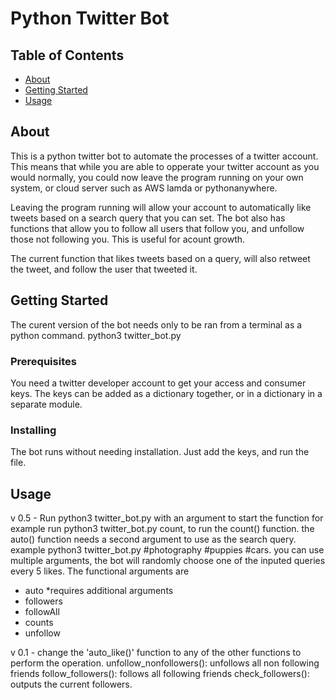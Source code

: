 # Python Twitter Bot

## Table of Contents

- [About](#about)
- [Getting Started](#getting_started)
- [Usage](#usage)

## About <a name = "about"></a>

This is a python twitter bot to automate the processes of a twitter account.
This means that while you are able to opperate your twitter account as you would normally,
you could now leave the program running on your own system, or cloud server such as AWS lamda or pythonanywhere.

Leaving the program running will allow your account to automatically like tweets based on a search query that you can set.
The bot also has functions that allow you to follow all users that follow you, and unfollow those not following you.
This is useful for acount growth.

The current function that likes tweets based on a query, will also retweet the tweet, and follow the user that tweeted it.

## Getting Started <a name = "getting_started"></a>

The curent version of the bot needs only to be ran from a terminal as a python command. python3 twitter_bot.py

### Prerequisites

You need a twitter developer account to get your access and consumer keys.
The keys can be added as a dictionary together, or in a dictionary in a separate module.

### Installing

The bot runs without needing installation.
Just add the keys, and run the file.

## Usage <a name = "usage"></a>

v 0.5 - Run python3 twitter_bot.py with an argument to start the function
for example run python3 twitter_bot.py count, to run the count() function.
the auto() function needs a second argument to use as the search query.
example python3 twitter_bot.py #photography #puppies #cars.
you can use multiple arguments, the bot will randomly choose one of the inputed
queries every 5 likes.
The functional arguments are

- auto \*requires additional arguments
- followers
- followAll
- counts
- unfollow

v 0.1 - change the 'auto_like()' function to any of the other functions to perform the operation.
unfollow_nonfollowers(): unfollows all non following friends
follow_followers(): follows all following friends
check_followers(): outputs the current followers.
